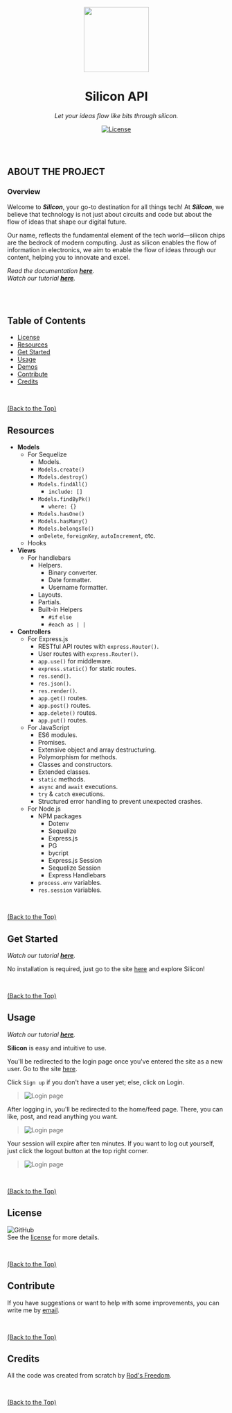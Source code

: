 <p align="center">
  <img src="./assets/images/Silicon_Logo.png" width="150">
</p>

<h1 align="center">Silicon API</h3>

<p align="center"><i>Let your ideas flow like bits through silicon.</i></p>

<p align="center">
  <a href="https://github.com/Rod-Freedom/C18-Silicon-API/blob/main/LICENSE"><img src="https://img.shields.io/github/license/Rod-Freedom/C18-Silicon-API?style=for-the-badge" alt="License"></a>
</p>

<br>
<br>

## **ABOUT THE PROJECT**
### **Overview**
Welcome to ***Silicon***, your go-to destination for all things tech! At ***Silicon***, we believe that technology is not just about circuits and code but about the flow of ideas that shape our digital future.

Our name, reflects the fundamental element of the tech world—silicon chips are the bedrock of modern computing. Just as silicon enables the flow of information in electronics, we aim to enable the flow of ideas through our content, helping you to innovate and excel.

*Read the documentation [**here**](https://github.com/Rod-Freedom/C18-Silicon-API).* <br>
*Watch our tutorial [**here**](https://youtu.be/6y5HbyOrYkY).*

<br>
<br>

## Table of Contents
- [License](#license)
- [Resources](#resources)
- [Get Started](#get-started)
- [Usage](#usage)
- [Demos](#demos)
- [Contribute](#contribute)
- [Credits](#credits)

<br>

[(Back to the Top)](#about-the-project)

## Resources
* **Models**
    * For Sequelize
        * Models.
        * `Models.create()`
        * `Models.destroy()`
        * `Models.findAll()`
            * `include: []`
        * `Models.findByPk()`
            * `where: {}`
        * `Models.hasOne()`
        * `Models.hasMany()`
        * `Models.belongsTo()`
        * `onDelete`, `foreignKey`, `autoIncrement`, etc.
    * Hooks
* **Views**
    * For handlebars
        * Helpers.
            * Binary converter.
            * Date formatter.
            * Username formatter.
        * Layouts.
        * Partials.
        * Built-in Helpers
            * `#if` `else`
            * `#each as | |`
* **Controllers**
    * For Express.js
        * RESTful API routes with `express.Router()`.
        * User routes with `express.Router()`.
        * `app.use()` for middleware.
        * `express.static()` for static routes.
        * `res.send()`.
        * `res.json()`.
        * `res.render()`.
        * `app.get()` routes.
        * `app.post()` routes.
        * `app.delete()` routes.
        * `app.put()` routes.
    * For JavaScript
        * ES6 modules.
        * Promises.
        * Extensive object and array destructuring.
        * Polymorphism for methods.
        * Classes and constructors.
        * Extended classes.
        * `static` methods.
        * `async` and `await` executions.
        * `try` & `catch` executions.
        * Structured error handling to prevent unexpected crashes.
    * For Node.js
        * NPM packages
            * Dotenv
            * Sequelize
            * Express.js
            * PG
            * bycript
            * Express.js Session
            * Sequelize Session
            * Express Handlebars
        * `process.env` variables.
        * `res.session` variables.

<br>

[(Back to the Top)](#about-the-project)

## Get Started
*Watch our tutorial [**here**](https://youtu.be/6y5HbyOrYkY).*

No installation is required, just go to the site [here](https://silicon-a6vt.onrender.com) and explore Silicon!

<br>

[(Back to the Top)](#about-the-project)

## Usage
*Watch our tutorial [**here**](https://youtu.be/6y5HbyOrYkY).*

**Silicon** is easy and intuitive to use.

You'll be redirected to the login page once you've entered the site as a new user. Go to the site [here](https://silicon-a6vt.onrender.com).

Click `Sign up` if you don't have a user yet; else, click on Login.

> ![Login page](./assets/demos/Login_Demo.png)

After logging in, you'll be redirected to the home/feed page. There, you can like, post, and read anything you want.

> ![Login page](./assets/demos/Feed_Demo.png)

Your session will expire after ten minutes. If you want to log out yourself, just click the logout button at the top right corner.

> ![Login page](./assets/demos/Logout_Demo.png)

<br>

[(Back to the Top)](#about-the-project)

## License
![GitHub](https://img.shields.io/github/license/Rod-Freedom/C18-Silicon-API?style=for-the-badge)<br>
See the [license](https://github.com/Rod-Freedom/C18-Silicon-API/blob/main/LICENSE) for more details.

<br>

[(Back to the Top)](#about-the-project)

## Contribute
If you have suggestions or want to help with some improvements, you can write me by [email](mailto:rod@alpacaazul.mx).

<br>

[(Back to the Top)](#about-the-project)

## Credits
All the code was created from scratch by [Rod's Freedom](https://github.com/Rod-Freedom).

<br>

[(Back to the Top)](#about-the-project)
